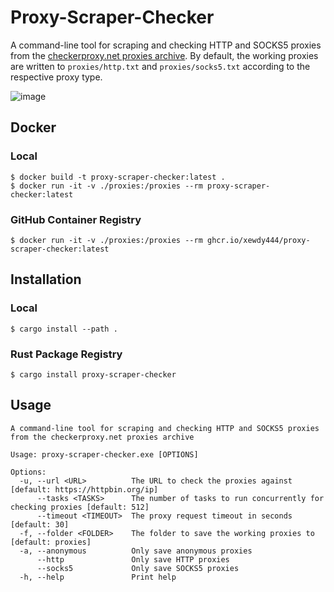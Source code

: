 # Proxy-Scraper-Checker
A command-line tool for scraping and checking HTTP and SOCKS5 proxies from the [checkerproxy.net proxies archive](https://checkerproxy.net/getAllProxy). By default, the working proxies are written to `proxies/http.txt` and `proxies/socks5.txt` according to the respective proxy type.

![image](https://github.com/Xewdy444/Proxy-Scraper-Checker/assets/95155966/91b55084-f82c-43d6-be29-6eaee1c8b23f)

## Docker

### Local
    $ docker build -t proxy-scraper-checker:latest .
    $ docker run -it -v ./proxies:/proxies --rm proxy-scraper-checker:latest

### GitHub Container Registry
    $ docker run -it -v ./proxies:/proxies --rm ghcr.io/xewdy444/proxy-scraper-checker:latest

## Installation

### Local
    $ cargo install --path .

### Rust Package Registry
    $ cargo install proxy-scraper-checker

## Usage
```
A command-line tool for scraping and checking HTTP and SOCKS5 proxies from the checkerproxy.net proxies archive

Usage: proxy-scraper-checker.exe [OPTIONS]

Options:
  -u, --url <URL>          The URL to check the proxies against [default: https://httpbin.org/ip]
      --tasks <TASKS>      The number of tasks to run concurrently for checking proxies [default: 512]
      --timeout <TIMEOUT>  The proxy request timeout in seconds [default: 30]
  -f, --folder <FOLDER>    The folder to save the working proxies to [default: proxies]
  -a, --anonymous          Only save anonymous proxies
      --http               Only save HTTP proxies
      --socks5             Only save SOCKS5 proxies
  -h, --help               Print help
```
